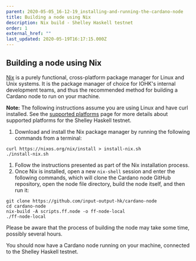 ```yaml
---
parent: 2020-05-05_16-12-19_installing-and-running-the-cardano-node
title: Building a node using Nix
description: Nix build - Shelley Haskell testnet
order: 1
external_href: ""
last_updated: 2020-05-19T16:17:15.000Z
---
```

## Building a node using Nix

[Nix](https://nixos.org/) is a purely functional, cross-platform package manager for Linux and Unix systems. It is the package manager of choice for IOHK's internal development teams, and thus the recommended method for building a Cardano node to run on your machine.

**Note:** The following instructions assume you are using Linux and have curl installed. See the [supported platforms](/shelley-haskell/about/supported-platforms/) page for more details about supported platforms for the Shelley Haskell testnet.

1. Download and install the Nix package manager by running the following commands from a terminal:
```shell
curl https://nixos.org/nix/install > install-nix.sh
./install-nix.sh
```
1. Follow the instructions presented as part of the Nix installation process.
1. Once Nix is installed, open a new `nix-shell` session and enter the following commands, which will clone the Cardano node GitHub repository, open the node file directory, build the node itself, and then run it:
```shell
git clone https://github.com/input-output-hk/cardano-node
cd cardano-node
nix-build -A scripts.ff.node -o ff-node-local
./ff-node-local
```

Please be aware that the process of building the node may take some time, possibly several hours.

You should now have a Cardano node running on your machine, connected to the Shelley Haskell testnet.
